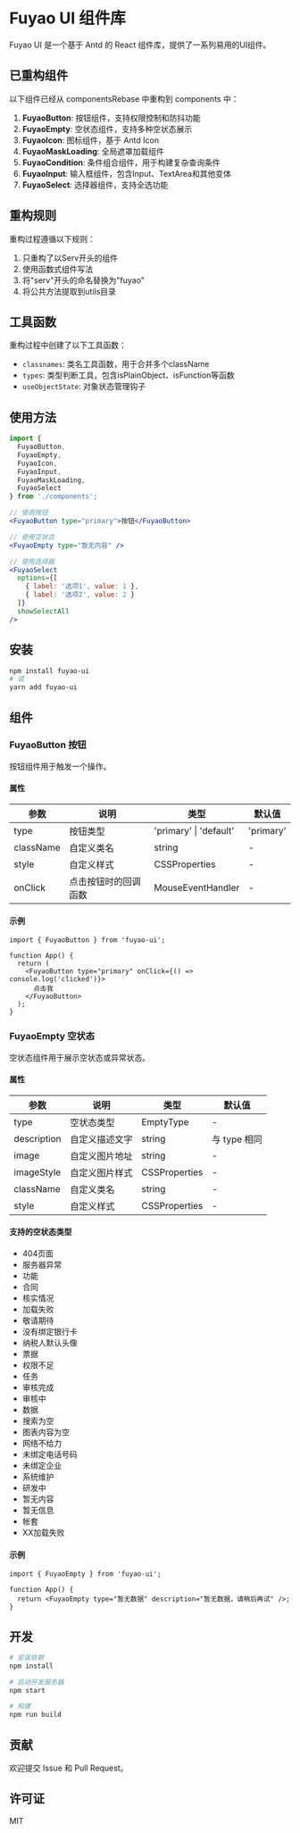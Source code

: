 # Fuyao UI 组件库

Fuyao UI 是一个基于 Antd 的 React 组件库，提供了一系列易用的UI组件。

## 已重构组件

以下组件已经从 componentsRebase 中重构到 components 中：

1. **FuyaoButton**: 按钮组件，支持权限控制和防抖功能
2. **FuyaoEmpty**: 空状态组件，支持多种空状态展示
3. **FuyaoIcon**: 图标组件，基于 Antd Icon
4. **FuyaoMaskLoading**: 全局遮罩加载组件
5. **FuyaoCondition**: 条件组合组件，用于构建复杂查询条件
6. **FuyaoInput**: 输入框组件，包含Input、TextArea和其他变体
7. **FuyaoSelect**: 选择器组件，支持全选功能

## 重构规则

重构过程遵循以下规则：

1. 只重构了以Serv开头的组件
2. 使用函数式组件写法
3. 将"serv"开头的命名替换为"fuyao"
4. 将公共方法提取到utils目录

## 工具函数

重构过程中创建了以下工具函数：

- `classnames`: 类名工具函数，用于合并多个className
- `types`: 类型判断工具，包含isPlainObject、isFunction等函数
- `useObjectState`: 对象状态管理钩子

## 使用方法

```jsx
import {
  FuyaoButton,
  FuyaoEmpty,
  FuyaoIcon,
  FuyaoInput,
  FuyaoMaskLoading,
  FuyaoSelect
} from './components';

// 使用按钮
<FuyaoButton type="primary">按钮</FuyaoButton>

// 使用空状态
<FuyaoEmpty type="暂无内容" />

// 使用选择器
<FuyaoSelect
  options={[
    { label: '选项1', value: 1 },
    { label: '选项2', value: 2 }
  ]}
  showSelectAll
/>
```

## 安装

```bash
npm install fuyao-ui
# 或
yarn add fuyao-ui
```

## 组件

### FuyaoButton 按钮

按钮组件用于触发一个操作。

#### 属性

| 参数      | 说明                 | 类型                   | 默认值    |
| --------- | -------------------- | ---------------------- | --------- |
| type      | 按钮类型             | 'primary' \| 'default' | 'primary' |
| className | 自定义类名           | string                 | -         |
| style     | 自定义样式           | CSSProperties          | -         |
| onClick   | 点击按钮时的回调函数 | MouseEventHandler      | -         |

#### 示例

```tsx
import { FuyaoButton } from 'fuyao-ui';

function App() {
  return (
    <FuyaoButton type="primary" onClick={() => console.log('clicked')}>
      点击我
    </FuyaoButton>
  );
}
```

### FuyaoEmpty 空状态

空状态组件用于展示空状态或异常状态。

#### 属性

| 参数        | 说明           | 类型          | 默认值       |
| ----------- | -------------- | ------------- | ------------ |
| type        | 空状态类型     | EmptyType     | -            |
| description | 自定义描述文字 | string        | 与 type 相同 |
| image       | 自定义图片地址 | string        | -            |
| imageStyle  | 自定义图片样式 | CSSProperties | -            |
| className   | 自定义类名     | string        | -            |
| style       | 自定义样式     | CSSProperties | -            |

#### 支持的空状态类型

- 404页面
- 服务器异常
- 功能
- 合同
- 核实情况
- 加载失败
- 敬请期待
- 没有绑定银行卡
- 纳税人默认头像
- 票据
- 权限不足
- 任务
- 审核完成
- 审核中
- 数据
- 搜索为空
- 图表内容为空
- 网络不给力
- 未绑定电话号码
- 未绑定企业
- 系统维护
- 研发中
- 暂无内容
- 暂无信息
- 帐套
- XX加载失败

#### 示例

```tsx
import { FuyaoEmpty } from 'fuyao-ui';

function App() {
  return <FuyaoEmpty type="暂无数据" description="暂无数据，请稍后再试" />;
}
```

## 开发

```bash
# 安装依赖
npm install

# 启动开发服务器
npm start

# 构建
npm run build
```

## 贡献

欢迎提交 Issue 和 Pull Request。

## 许可证

MIT
